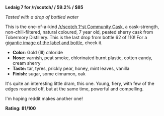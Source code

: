 **Ledaig 7 for /r/scotch/ / 59.2% / $85**

*Tasted with a drop of bottled water*

This is the one-of-a-kind [/r/scotch 1^st Community Cask](http://www.reddit.com/r/Scotch/comments/1yjzd0/rscotch_community_cask_the_result/), a cask-strength, non-chill-filtered, natural coloured, 7 year old, peated sherry cask from Tobermory Distillery.  This is the last drop from bottle 62 of 110!  For a [gigantic image of the label and bottle](http://i.imgur.com/WBi3izd.jpg), check it.

* **Color:** Gold (III) chloride
* **Nose:** varnish, peat smoke, chlorinated burnt plastic, cotten candy, cream sherry
* **Taste:** tar, tyres, prickly pear, honey, mint leaves, vanilla
* **Finish:** sugar, some cinnamon, oak

It's quite an interesting little dram, this one.  Young, fiery, with few of the edges rounded off, but at the same time, powerful and compelling.

I'm hoping reddit makes another one!

**Rating: 81/100**